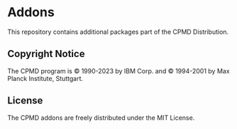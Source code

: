 Addons
==============

This repository contains additional packages part of the CPMD Distribution.


## Copyright Notice

The CPMD program is © 1990-2023 by IBM Corp. and © 1994-2001 by Max Planck Institute, Stuttgart. 


## License

The CPMD addons are freely distributed under the MIT License.
